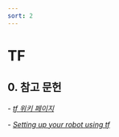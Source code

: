 ```yaml
---
sort: 2
---
```


# TF

## 0. 참고 문헌

*- [tf 위키 페이지](http://wiki.ros.org/tf)*

*- [Setting up your robot using tf](http://wiki.ros.org/navigation/Tutorials/RobotSetup/TF)*